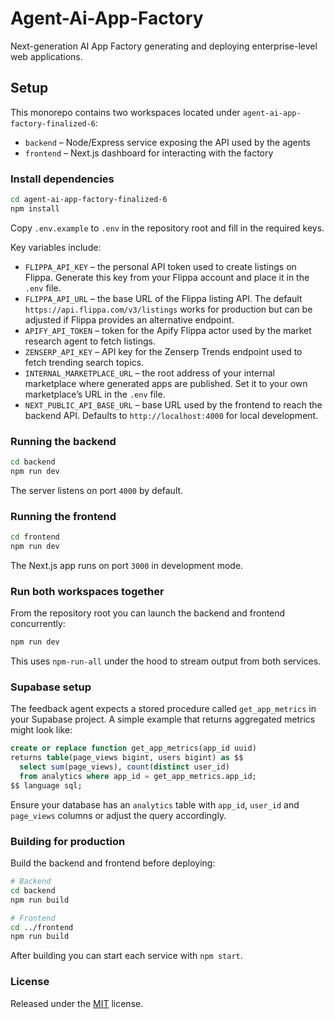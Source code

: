 # Agent-Ai-App-Factory
Next-generation AI App Factory generating and deploying enterprise-level web applications.

## Setup

This monorepo contains two workspaces located under `agent-ai-app-factory-finalized-6`:

- `backend` – Node/Express service exposing the API used by the agents
- `frontend` – Next.js dashboard for interacting with the factory

### Install dependencies

```bash
cd agent-ai-app-factory-finalized-6
npm install
```

Copy `.env.example` to `.env` in the repository root and fill in the required keys.

Key variables include:

- `FLIPPA_API_KEY` – the personal API token used to create listings on Flippa. Generate this key from your Flippa account and place it in the `.env` file.
- `FLIPPA_API_URL` – the base URL of the Flippa listing API. The default `https://api.flippa.com/v3/listings` works for production but can be adjusted if Flippa provides an alternative endpoint.
- `APIFY_API_TOKEN` – token for the Apify Flippa actor used by the market research agent to fetch listings.
- `ZENSERP_API_KEY` – API key for the Zenserp Trends endpoint used to fetch trending search topics.
- `INTERNAL_MARKETPLACE_URL` – the root address of your internal marketplace where generated apps are published. Set it to your own marketplace’s URL in the `.env` file.
- `NEXT_PUBLIC_API_BASE_URL` – base URL used by the frontend to reach the backend API. Defaults to `http://localhost:4000` for local development.

### Running the backend

```bash
cd backend
npm run dev
```

The server listens on port `4000` by default.

### Running the frontend

```bash
cd frontend
npm run dev
```

The Next.js app runs on port `3000` in development mode.

### Run both workspaces together

From the repository root you can launch the backend and frontend concurrently:

```bash
npm run dev
```

This uses `npm-run-all` under the hood to stream output from both services.

### Supabase setup

The feedback agent expects a stored procedure called `get_app_metrics` in your
Supabase project. A simple example that returns aggregated metrics might look
like:

```sql
create or replace function get_app_metrics(app_id uuid)
returns table(page_views bigint, users bigint) as $$
  select sum(page_views), count(distinct user_id)
  from analytics where app_id = get_app_metrics.app_id;
$$ language sql;
```

Ensure your database has an `analytics` table with `app_id`, `user_id` and
`page_views` columns or adjust the query accordingly.

### Building for production

Build the backend and frontend before deploying:

```bash
# Backend
cd backend
npm run build

# Frontend
cd ../frontend
npm run build
```

After building you can start each service with `npm start`.

### License

Released under the [MIT](LICENSE) license.
